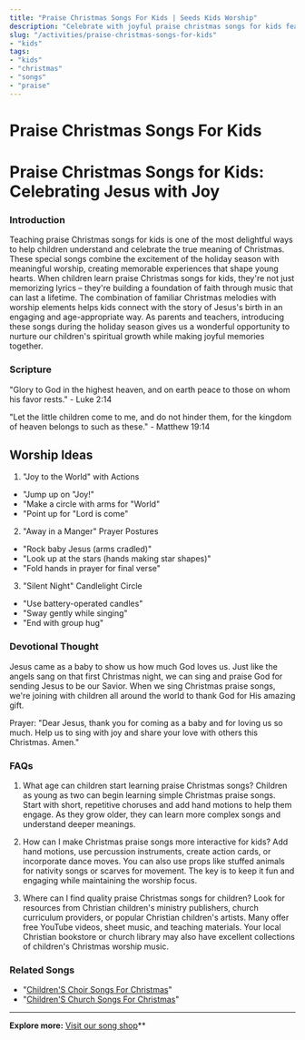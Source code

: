 ```yaml
---
title: "Praise Christmas Songs For Kids | Seeds Kids Worship"
description: "Celebrate with joyful praise christmas songs for kids featuring biblical Christmas themes. Holiday worship music for children and families."
slug: "/activities/praise-christmas-songs-for-kids"
- "kids"
tags:
- "kids"
- "christmas"
- "songs"
- "praise"
---
```


# Praise Christmas Songs For Kids

# Praise Christmas Songs for Kids: Celebrating Jesus with Joy

### Introduction
Teaching praise Christmas songs for kids is one of the most delightful ways to help children understand and celebrate the true meaning of Christmas. These special songs combine the excitement of the holiday season with meaningful worship, creating memorable experiences that shape young hearts. When children learn praise Christmas songs for kids, they're not just memorizing lyrics – they're building a foundation of faith through music that can last a lifetime. The combination of familiar Christmas melodies with worship elements helps kids connect with the story of Jesus's birth in an engaging and age-appropriate way. As parents and teachers, introducing these songs during the holiday season gives us a wonderful opportunity to nurture our children's spiritual growth while making joyful memories together.

### Scripture
"Glory to God in the highest heaven, and on earth peace to those on whom his favor rests." - Luke 2:14

"Let the little children come to me, and do not hinder them, for the kingdom of heaven belongs to such as these." - Matthew 19:14

## Worship Ideas
1. "Joy to the World" with Actions
- "Jump up on "Joy!"
- "Make a circle with arms for "World"
- "Point up for "Lord is come"

2. "Away in a Manger" Prayer Postures
- "Rock baby Jesus (arms cradled)"
- "Look up at the stars (hands making star shapes)"
- "Fold hands in prayer for final verse"

3. "Silent Night" Candlelight Circle
- "Use battery-operated candles"
- "Sway gently while singing"
- "End with group hug"

### Devotional Thought
Jesus came as a baby to show us how much God loves us. Just like the angels sang on that first Christmas night, we can sing and praise God for sending Jesus to be our Savior. When we sing Christmas praise songs, we're joining with children all around the world to thank God for His amazing gift.

Prayer: "Dear Jesus, thank you for coming as a baby and for loving us so much. Help us to sing with joy and share your love with others this Christmas. Amen."

### FAQs
1. What age can children start learning praise Christmas songs?
Children as young as two can begin learning simple Christmas praise songs. Start with short, repetitive choruses and add hand motions to help them engage. As they grow older, they can learn more complex songs and understand deeper meanings.

2. How can I make Christmas praise songs more interactive for kids?
Add hand motions, use percussion instruments, create action cards, or incorporate dance moves. You can also use props like stuffed animals for nativity songs or scarves for movement. The key is to keep it fun and engaging while maintaining the worship focus.

3. Where can I find quality praise Christmas songs for children?
Look for resources from Christian children's ministry publishers, church curriculum providers, or popular Christian children's artists. Many offer free YouTube videos, sheet music, and teaching materials. Your local Christian bookstore or church library may also have excellent collections of children's Christmas worship music.

### Related Songs

- "[Children'S Choir Songs For Christmas](/activities/children-s-choir-songs-for-christmas/)"
- "[Children'S Church Songs For Christmas](/activities/children-s-church-songs-for-christmas/)"

---

**Explore more:** [Visit our song shop](https://seedskidsworship.com/shop)**

<!-- Schema Markup -->
<script type="application/ld+json">
{
  "@context": "https://schema.org",
  "@type": "MusicRecording",
  "name": "Praise Christmas Songs For Kids",
  "byArtist": {
    "@type": "MusicGroup",
    "name": "Seeds Kids Worship"
  },
  "isFamilyFriendly": true,
  "url": "https://seedskidsworship.com/activities/praise-christmas-songs-for-kids/"
}
</script>